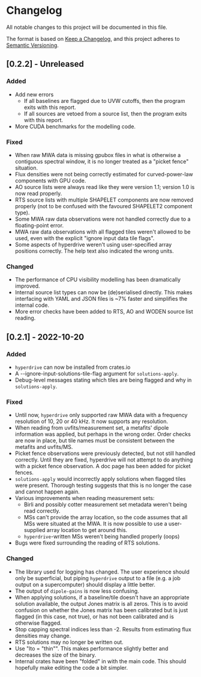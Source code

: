 # Changelog

All notable changes to this project will be documented in this file.

The format is based on [Keep a Changelog](https://keepachangelog.com/en/1.0.0/),
and this project adheres to [Semantic
Versioning](https://semver.org/spec/v2.0.0.html).

## [0.2.2] - Unreleased
### Added
- Add new errors
  - If all baselines are flagged due to UVW cutoffs, then the program exits with
    this report.
  - If all sources are vetoed from a source list, then the program exits with
    this report.
- More CUDA benchmarks for the modelling code.

### Fixed
- When raw MWA data is missing gpubox files in what is otherwise a contiguous
  spectral window, it is no longer treated as a "picket fence" situation.
- Flux densities were not being correctly estimated for curved-power-law
  components with GPU code.
- AO source lists were always read like they were version 1.1; version 1.0 is
  now read properly.
- RTS source lists with multiple SHAPELET components are now removed properly
  (not to be confused with the favoured SHAPELET2 component type).
- Some MWA raw data observations were not handled correctly due to a
  floating-point error.
- MWA raw data observations with all flagged tiles weren't allowed to be used,
  even with the explicit "ignore input data tile flags".
- Some aspects of hyperdrive weren't using user-specified array positions
  correctly. The help text also indicated the wrong units.

### Changed
- The performance of CPU visibility modelling has been dramatically improved.
- Internal source list types can now be (de)serialised directly. This makes
  interfacing with YAML and JSON files is ~7% faster and simplifies the internal
  code.
- More error checks have been added to RTS, AO and WODEN source list reading.

## [0.2.1] - 2022-10-20
### Added
- `hyperdrive` can now be installed from crates.io
- A --ignore-input-solutions-tile-flag argument for `solutions-apply`.
- Debug-level messages stating which tiles are being flagged and why in
  `solutions-apply`.

### Fixed
- Until now, `hyperdrive` only supported raw MWA data with a frequency
  resolution of 10, 20 or 40 kHz. It now supports any resolution.
- When reading from uvfits/measurement set, a metafits' dipole information was
  applied, but perhaps in the wrong order. Order checks are now in place, but
  tile names must be consistent between the metafits and uvfits/MS.
- Picket fence observations were previously detected, but not still handled
  correctly. Until they are fixed, hyperdrive will not attempt to do anything
  with a picket fence observation. A doc page has been added for picket fences.
- `solutions-apply` would incorrectly apply solutions when flagged tiles were
  present. Thorough testing suggests that this is no longer the case and cannot
  happen again.
- Various improvements when reading measurement sets:
  - Birli and possibly cotter measurement set metadata weren't being read
    correctly.
  - MSs can't provide the array location, so the code assumes that all MSs were
    situated at the MWA. It is now possible to use a user-supplied array
    location to get around this.
  - `hyperdrive`-written MSs weren't being handled properly (oops)
- Bugs were fixed surrounding the reading of RTS solutions.

### Changed
- The library used for logging has changed. The user experience should only be
  superficial, but piping `hyperdrive` output to a file (e.g. a job output on a
  supercomputer) should display a little better.
- The output of `dipole-gains` is now less confusing.
- When applying solutions, if a baseline/tile doesn't have an appropriate
  solution available, the output Jones matrix is all zeros. This is to avoid
  confusion on whether the Jones matrix has been calibrated but is just flagged
  (in this case, not true), or has not been calibrated and is otherwise flagged.
- Stop capping spectral indices less than -2. Results from estimating flux
  densities may change.
- RTS solutions may no longer be written out.
- Use "lto = "thin"". This makes performance slightly better and decreases the
  size of the binary.
- Internal crates have been "folded" in with the main code. This should
  hopefully make editing the code a bit simpler.
